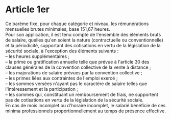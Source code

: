 # Article 1er

  
Ce barème fixe, pour chaque catégorie et niveau, les rémunérations mensuelles brutes minimales, base 151,67 heures.   
Pour son application, il est tenu compte de l'ensemble des éléments bruts de salaire, quelles qu'en soient la nature (contractuelle ou conventionnelle) et la périodicité, supportant des cotisations en vertu de la législation de la sécurité sociale, à l'exception des éléments suivants :   
– les heures supplémentaires ;   
– la prime ou gratification annuelle telle que prévue à l'article 30 des clauses générales de la convention collective de la vente à distance ;   
– les majorations de salaire prévues par la convention collective ;   
– les primes liées aux contraintes de l'emploi exercé ;   
– les sommes versées n'ayant pas le caractère de salaire telles que l'intéressement et la participation ;   
– les sommes qui, constituant un remboursement de frais, ne supportent pas de cotisations en vertu de la législation de la sécurité sociale.   
En cas de mois incomplet ou d'horaire incomplet, le salarié bénéficie de ces minima professionnels proportionnellement au temps de présence effective.

